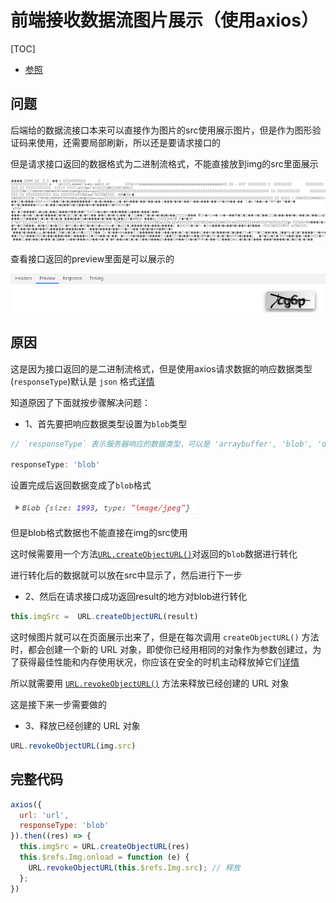 # 前端接收数据流图片展示（使用axios）

[TOC]

- [参照](https://www.cnblogs.com/cdemo/p/5225848.html)

## 问题

后端给的数据流接口本来可以直接作为图片的src使用展示图片，但是作为图形验证码来使用，还需要局部刷新，所以还是要请求接口的

但是请求接口返回的数据格式为二进制流格式，不能直接放到img的src里面展示

![console 打印出来乱码](../images/QUESTION/fanhuishujuluanma.png)

查看接口返回的preview里面是可以展示的

![preview里面是正常展示的](../images/QUESTION/previewzhengchang.png)

## 原因

这是因为接口返回的是二进制流格式，但是使用axios请求数据的响应数据类型(`responseType`)默认是 `json` 格式[详情](http://www.axios-js.com/zh-cn/docs/#%E8%AF%B7%E6%B1%82%E9%85%8D%E7%BD%AE)

知道原因了下面就按步骤解决问题：

- 1、首先要把响应数据类型设置为`blob`类型

```js
// `responseType` 表示服务器响应的数据类型，可以是 'arraybuffer', 'blob', 'document', 'json', 'text', 'stream'

responseType: 'blob'
```

设置完成后返回数据变成了`blob`格式

![返回数据变成了`blob`格式](../images/QUESTION/fanhuiblobgeshi.png)

但是blob格式数据也不能直接在img的src使用

这时候需要用一个方法[`URL.createObjectURL()`](https://developer.mozilla.org/zh-CN/docs/Web/API/URL/createObjectURL)对返回的`blob`数据进行转化

进行转化后的数据就可以放在src中显示了，然后进行下一步

- 2、然后在请求接口成功返回result的地方对blob进行转化

```js
this.imgSrc =  URL.createObjectURL(result)
```

这时候图片就可以在页面展示出来了，但是在每次调用 `createObjectURL()` 方法时，都会创建一个新的 URL 对象，即使你已经用相同的对象作为参数创建过，为了获得最佳性能和内存使用状况，你应该在安全的时机主动释放掉它们[详情](https://developer.mozilla.org/zh-CN/docs/Web/API/URL/createObjectURL#Notes)

所以就需要用 [`URL.revokeObjectURL()`](https://developer.mozilla.org/zh-CN/docs/Web/API/URL/revokeObjectURL) 方法来释放已经创建的 URL 对象

这是接下来一步需要做的

- 3、释放已经创建的 URL 对象

```js
URL.revokeObjectURL(img.src)
```

## 完整代码

```js
axios({
  url: 'url',
  responseType: 'blob'
}).then((res) => {
  this.imgSrc = URL.createObjectURL(res)
  this.$refs.Img.onload = function (e) {
    URL.revokeObjectURL(this.$refs.Img.src); // 释放
  };
})
```

